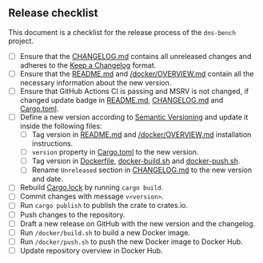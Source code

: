 ## Release checklist

This document is a checklist for the release process of the `dns-bench` project.

- [ ] Ensure that the [CHANGELOG.md](./CHANGELOG.md) contains all unreleased changes and adheres to the [Keep a Changelog](https://keepachangelog.com/en/1.1.0/) format.
- [ ] Ensure that the [README.md](./README.md) and [/docker/OVERVIEW.md](./docker/OVERVIEW.md) contain all the necessary information about the new version.
- [ ] Ensure that GitHub Actions CI is passing and MSRV is not changed, if changed update badge in [README.md](./README.md), [CHANGELOG.md](./CHANGELOG.md) and [Cargo.toml](./Cargo.toml).
- [ ] Define a new version according to [Semantic Versioning](https://semver.org/spec/v2.0.0.html) and update it inside the following files:
  - [ ] Tag version in [README.md](./README.md) and [/docker/OVERVIEW.md](./docker/OVERVIEW.md) installation instructions.
  - [ ] `version` property in [Cargo.toml](./Cargo.toml) to the new version.
  - [ ] Tag version in [Dockerfile](./docker/Dockerfile), [docker-build.sh](./docker/build.sh) and [docker-push.sh](./docker/push.sh).
  - [ ] Rename `Unreleased` section in [CHANGELOG.md](./CHANGELOG.md) to the new version and date.
- [ ] Rebuild [Cargo.lock](./Cargo.lock) by running `cargo build`.
- [ ] Commit changes with message `v<version>`.
- [ ] Run `cargo publish` to publish the crate to crates.io.
- [ ] Push changes to the repository.
- [ ] Draft a new release on GitHub with the new version and the changelog.
- [ ] Run `/docker/build.sh` to build a new Docker image.
- [ ] Run `/docker/push.sh` to push the new Docker image to Docker Hub.
- [ ] Update repository overview in Docker Hub.
